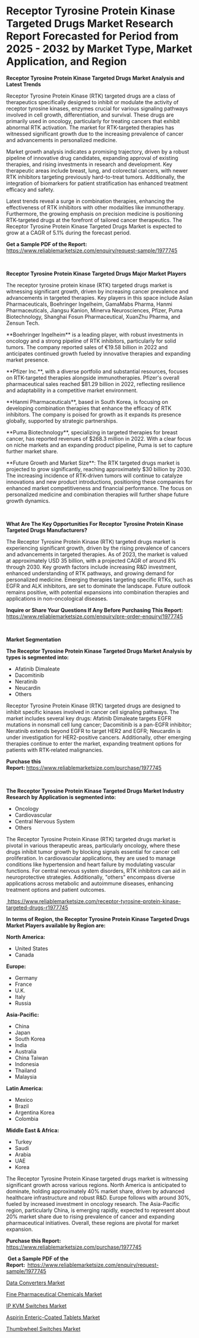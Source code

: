 <p><h1>Receptor Tyrosine Protein Kinase Targeted Drugs Market Research Report Forecasted for Period from 2025 -  2032 by Market Type, Market Application, and Region</h1></p><p><strong>Receptor Tyrosine Protein Kinase Targeted Drugs Market Analysis and Latest Trends</strong></p>
<p><p>Receptor Tyrosine Protein Kinase (RTK) targeted drugs are a class of therapeutics specifically designed to inhibit or modulate the activity of receptor tyrosine kinases, enzymes crucial for various signaling pathways involved in cell growth, differentiation, and survival. These drugs are primarily used in oncology, particularly for treating cancers that exhibit abnormal RTK activation. The market for RTK-targeted therapies has witnessed significant growth due to the increasing prevalence of cancer and advancements in personalized medicine.</p><p>Market growth analysis indicates a promising trajectory, driven by a robust pipeline of innovative drug candidates, expanding approval of existing therapies, and rising investments in research and development. Key therapeutic areas include breast, lung, and colorectal cancers, with newer RTK inhibitors targeting previously hard-to-treat tumors. Additionally, the integration of biomarkers for patient stratification has enhanced treatment efficacy and safety.</p><p>Latest trends reveal a surge in combination therapies, enhancing the effectiveness of RTK inhibitors with other modalities like immunotherapy. Furthermore, the growing emphasis on precision medicine is positioning RTK-targeted drugs at the forefront of tailored cancer therapeutics. The Receptor Tyrosine Protein Kinase Targeted Drugs Market is expected to grow at a CAGR of 5.1% during the forecast period.</p></p>
<p><strong>Get a Sample PDF of the Report:&nbsp;</strong> <a href="https://www.reliablemarketsize.com/enquiry/request-sample/1977745?utm_campaign=1898&utm_medium=2&utm_source=Github&utm_content=ia&utm_term=09032025&utm_id=receptor-tyrosine-protein-kinase-targeted-drugs">https://www.reliablemarketsize.com/enquiry/request-sample/1977745</a></p>
<p>&nbsp;</p>
<p><strong>Receptor Tyrosine Protein Kinase Targeted Drugs Major Market Players</strong></p>
<p><p>The receptor tyrosine protein kinase (RTK) targeted drugs market is witnessing significant growth, driven by increasing cancer prevalence and advancements in targeted therapies. Key players in this space include Aslan Pharmaceuticals, Boehringer Ingelheim, GamaMabs Pharma, Hanmi Pharmaceuticals, Jiangsu Kanion, Minerva Neurosciences, Pfizer, Puma Biotechnology, Shanghai Fosun Pharmaceutical, XuanZhu Pharma, and Zensun Tech.</p><p>**Boehringer Ingelheim** is a leading player, with robust investments in oncology and a strong pipeline of RTK inhibitors, particularly for solid tumors. The company reported sales of €19.58 billion in 2022 and anticipates continued growth fueled by innovative therapies and expanding market presence.</p><p>**Pfizer Inc.**, with a diverse portfolio and substantial resources, focuses on RTK-targeted therapies alongside immunotherapies. Pfizer's overall pharmaceutical sales reached $81.29 billion in 2022, reflecting resilience and adaptability in a competitive market environment.</p><p>**Hanmi Pharmaceuticals**, based in South Korea, is focusing on developing combination therapies that enhance the efficacy of RTK inhibitors. The company is poised for growth as it expands its presence globally, supported by strategic partnerships.</p><p>**Puma Biotechnology**, specializing in targeted therapies for breast cancer, has reported revenues of $268.3 million in 2022. With a clear focus on niche markets and an expanding product pipeline, Puma is set to capture further market share.</p><p>**Future Growth and Market Size**: The RTK targeted drugs market is projected to grow significantly, reaching approximately $30 billion by 2030. The increasing incidence of RTK-driven tumors will continue to catalyze innovations and new product introductions, positioning these companies for enhanced market competitiveness and financial performance. The focus on personalized medicine and combination therapies will further shape future growth dynamics.</p></p>
<p>&nbsp;</p>
<p><strong>What Are The Key Opportunities For Receptor Tyrosine Protein Kinase Targeted Drugs Manufacturers?</strong></p>
<p><p>The Receptor Tyrosine Protein Kinase (RTK) targeted drugs market is experiencing significant growth, driven by the rising prevalence of cancers and advancements in targeted therapies. As of 2023, the market is valued at approximately USD 35 billion, with a projected CAGR of around 8% through 2030. Key growth factors include increasing R&D investment, enhanced understanding of RTK pathways, and growing demand for personalized medicine. Emerging therapies targeting specific RTKs, such as EGFR and ALK inhibitors, are set to dominate the landscape. Future outlook remains positive, with potential expansions into combination therapies and applications in non-oncological diseases.</p></p>
<p><strong>Inquire or Share Your Questions If Any Before Purchasing This Report:</strong> <a href="https://www.reliablemarketsize.com/enquiry/pre-order-enquiry/1977745?utm_campaign=1898&utm_medium=2&utm_source=Github&utm_content=ia&utm_term=09032025&utm_id=receptor-tyrosine-protein-kinase-targeted-drugs">https://www.reliablemarketsize.com/enquiry/pre-order-enquiry/1977745</a></p>
<p>&nbsp;</p>
<p><strong>Market Segmentation</strong></p>
<p><strong>The Receptor Tyrosine Protein Kinase Targeted Drugs Market Analysis by types is segmented into:</strong></p>
<p><ul><li>Afatinib Dimaleate</li><li>Dacomitinib</li><li>Neratinib</li><li>Neucardin</li><li>Others</li></ul></p>
<p><p>Receptor Tyrosine Protein Kinase (RTK) targeted drugs are designed to inhibit specific kinases involved in cancer cell signaling pathways. The market includes several key drugs: Afatinib Dimaleate targets EGFR mutations in nonsmall cell lung cancer; Dacomitinib is a pan-EGFR inhibitor; Neratinib extends beyond EGFR to target HER2 and EGFR; Neucardin is under investigation for HER2-positive cancers. Additionally, other emerging therapies continue to enter the market, expanding treatment options for patients with RTK-related malignancies.</p></p>
<p><strong>Purchase this Report:&nbsp;</strong><a href="https://www.reliablemarketsize.com/purchase/1977745?utm_campaign=1898&utm_medium=2&utm_source=Github&utm_content=ia&utm_term=09032025&utm_id=receptor-tyrosine-protein-kinase-targeted-drugs">https://www.reliablemarketsize.com/purchase/1977745</a></p>
<p>&nbsp;</p>
<p><strong>The Receptor Tyrosine Protein Kinase Targeted Drugs Market Industry Research by Application is segmented into:</strong></p>
<p><ul><li>Oncology</li><li>Cardiovascular</li><li>Central Nervous System</li><li>Others</li></ul></p>
<p><p>The Receptor Tyrosine Protein Kinase (RTK) targeted drugs market is pivotal in various therapeutic areas, particularly oncology, where these drugs inhibit tumor growth by blocking signals essential for cancer cell proliferation. In cardiovascular applications, they are used to manage conditions like hypertension and heart failure by modulating vascular functions. For central nervous system disorders, RTK inhibitors can aid in neuroprotective strategies. Additionally, "others" encompass diverse applications across metabolic and autoimmune diseases, enhancing treatment options and patient outcomes.</p></p>
<p><a href="https://www.reliablemarketsize.com/receptor-tyrosine-protein-kinase-targeted-drugs-r1977745?utm_campaign=1898&utm_medium=2&utm_source=Github&utm_content=ia&utm_term=09032025&utm_id=receptor-tyrosine-protein-kinase-targeted-drugs">&nbsp;https://www.reliablemarketsize.com/receptor-tyrosine-protein-kinase-targeted-drugs-r1977745</a></p>
<p><strong>In terms of Region, the Receptor Tyrosine Protein Kinase Targeted Drugs Market Players available by Region are:</strong></p>
<p>
    <p> <strong> North America: </strong>
        <ul>
            <li>United States</li>
            <li>Canada</li>
        </ul>
        </p> 
    <p> <strong> Europe: </strong>
        <ul>
            <li>Germany</li>
            <li>France</li>
            <li>U.K.</li>
            <li>Italy</li>
            <li>Russia</li>
        </ul>
        </p> 
    <p> <strong> Asia-Pacific: </strong>
        <ul>
            <li>China</li>
            <li>Japan</li>
            <li>South Korea</li>
            <li>India</li>
            <li>Australia</li>
            <li>China Taiwan</li>
            <li>Indonesia</li>
            <li>Thailand</li>
            <li>Malaysia</li>
        </ul>
        </p> 
    <p> <strong> Latin America: </strong>
        <ul>
            <li>Mexico</li>
            <li>Brazil</li>
            <li>Argentina Korea</li>
            <li>Colombia</li>
        </ul>
        </p> 
    <p> <strong> Middle East & Africa: </strong>
        <ul>
            <li>Turkey</li>
            <li>Saudi</li>
            <li>Arabia</li>
            <li>UAE</li>
            <li>Korea</li>
        </ul>
    </p>
    </p>
<p><p>The Receptor Tyrosine Protein Kinase targeted drugs market is witnessing significant growth across various regions. North America is anticipated to dominate, holding approximately 40% market share, driven by advanced healthcare infrastructure and robust R&D. Europe follows with around 30%, fueled by increased investment in oncology research. The Asia-Pacific region, particularly China, is emerging rapidly, expected to represent about 20% market share due to rising prevalence of cancer and expanding pharmaceutical initiatives. Overall, these regions are pivotal for market expansion.</p></p>
<p><strong>Purchase this Report: </strong><a href="https://www.reliablemarketsize.com/purchase/1977745?utm_campaign=1898&utm_medium=2&utm_source=Github&utm_content=ia&utm_term=09032025&utm_id=receptor-tyrosine-protein-kinase-targeted-drugs">https://www.reliablemarketsize.com/purchase/1977745</a></p>
<p>&nbsp;<strong>Get a Sample PDF of the Report:&nbsp;&nbsp;</strong><a href="https://www.reliablemarketsize.com/enquiry/request-sample/1977745?utm_campaign=1898&utm_medium=2&utm_source=Github&utm_content=ia&utm_term=09032025&utm_id=receptor-tyrosine-protein-kinase-targeted-drugs">https://www.reliablemarketsize.com/enquiry/request-sample/1977745</a></p>
<p><strong></strong></p>
<p><p><a href="https://www.linkedin.com/pulse/data-converters-market-assessment-predictive-metrics-mg2ie?utm_campaign=1898&utm_medium=2&utm_source=Github&utm_content=ia&utm_term=09032025&utm_id=receptor-tyrosine-protein-kinase-targeted-drugs">Data Converters Market</a></p><p><a href="https://github.com/mathastilley812967/Market-Research-Report-List-1/blob/main/fine-pharmaceutical-chemicals-market.md?utm_campaign=1898&utm_medium=2&utm_source=Github&utm_content=ia&utm_term=09032025&utm_id=receptor-tyrosine-protein-kinase-targeted-drugs">Fine Pharmaceutical Chemicals Market</a></p><p><a href="https://www.linkedin.com/pulse/ip-kvm-switches-market-size-analysis-2025-2032-deployment-egwre?utm_campaign=1898&utm_medium=2&utm_source=Github&utm_content=ia&utm_term=09032025&utm_id=receptor-tyrosine-protein-kinase-targeted-drugs">IP KVM Switches Market</a></p><p><a href="https://github.com/penecorodz74/Market-Research-Report-List-1/blob/main/aspirin-enteric-coated-tablets-market.md?utm_campaign=1898&utm_medium=2&utm_source=Github&utm_content=ia&utm_term=09032025&utm_id=receptor-tyrosine-protein-kinase-targeted-drugs">Aspirin Enteric-Coated Tablets Market</a></p><p><a href="https://www.linkedin.com/pulse/thumbwheel-switches-market-indicators-size-regional-skdke?utm_campaign=1898&utm_medium=2&utm_source=Github&utm_content=ia&utm_term=09032025&utm_id=receptor-tyrosine-protein-kinase-targeted-drugs">Thumbwheel Switches Market</a></p></p>
